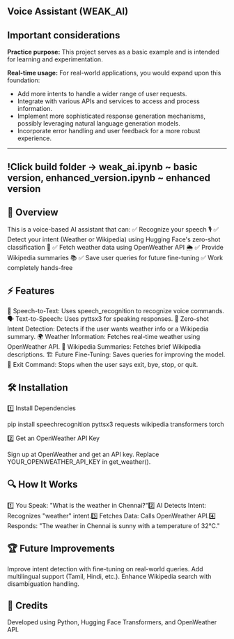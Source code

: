 Voice Assistant (WEAK_AI) 
-------------------------------------

 **Important considerations**
-------------------------------

**Practice purpose:** This project serves as a basic example and is intended for learning and experimentation.

**Real-time usage:** For real-world applications, you would expand upon this foundation:
- Add more intents to handle a wider range of user requests.
- Integrate with various APIs and services to access and process information.
- Implement more sophisticated response generation mechanisms, possibly leveraging natural language generation models.
- Incorporate error handling and user feedback for a more robust experience.
  
 ------------------------------------------------------------------------------------------------
 !Click build folder -> weak_ai.ipynb ~ basic version, enhanced_version.ipynb ~ enhanced version
 -----------------------------------------------------------------------------------------------

📌 Overview
------------
This is a voice-based AI assistant that can:
✅ Recognize your speech 🎙️
✅ Detect your intent (Weather or Wikipedia) using Hugging Face's zero-shot classification 🤖
✅ Fetch weather data using OpenWeather API 🌦️
✅ Provide Wikipedia summaries 📚
✅ Save user queries for future fine-tuning
✅ Work completely hands-free

⚡ Features
----------

🎤 Speech-to-Text: Uses speech_recognition to recognize voice commands.
🗣️ Text-to-Speech: Uses pyttsx3 for speaking responses.
🤖 Zero-shot Intent Detection: Detects if the user wants weather info or a Wikipedia summary.
🌍 Weather Information: Fetches real-time weather using OpenWeather API.
📖 Wikipedia Summaries: Fetches brief Wikipedia descriptions.
🏗️ Future Fine-Tuning: Saves queries for improving the model.
🛑 Exit Command: Stops when the user says exit, bye, stop, or quit.

🛠️ Installation
---------------

1️⃣ Install Dependencies

pip install speechrecognition pyttsx3 requests wikipedia transformers torch

2️⃣ Get an OpenWeather API Key

Sign up at OpenWeather and get an API key.
Replace YOUR_OPENWEATHER_API_KEY in get_weather().


🔍 How It Works
---------------

1️⃣ You Speak: "What is the weather in Chennai?"2️⃣ AI Detects Intent: Recognizes "weather" intent.3️⃣ Fetches Data: Calls OpenWeather API.4️⃣ Responds: "The weather in Chennai is sunny with a temperature of 32°C."

🏆 Future Improvements
----------------------

Improve intent detection with fine-tuning on real-world queries.
Add multilingual support (Tamil, Hindi, etc.).
Enhance Wikipedia search with disambiguation handling.

🙌 Credits
----------
Developed using Python, Hugging Face Transformers, and OpenWeather API.
